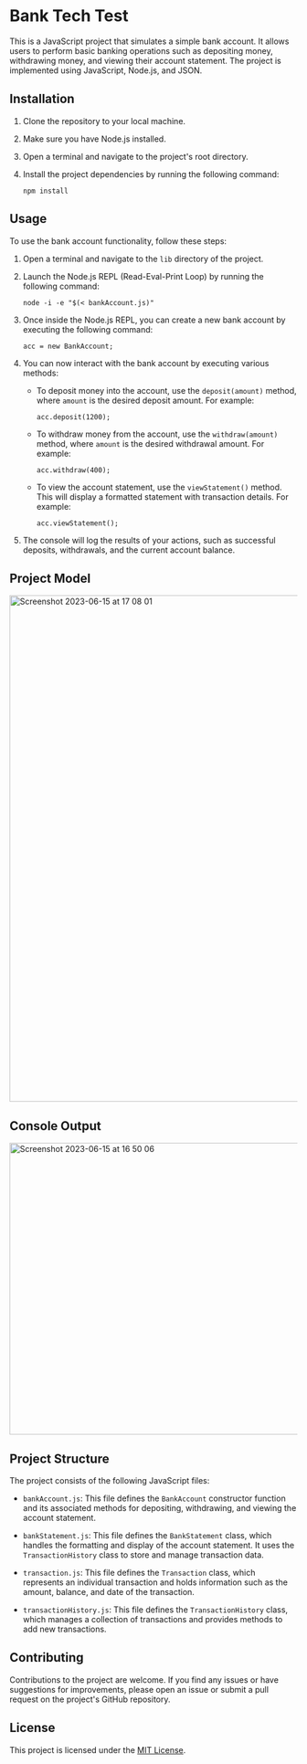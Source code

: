 # Bank Tech Test

This is a JavaScript project that simulates a simple bank account. It allows users to perform basic banking operations such as depositing money, withdrawing money, and viewing their account statement. The project is implemented using JavaScript, Node.js, and JSON.

## Installation

1. Clone the repository to your local machine.
2. Make sure you have Node.js installed.
3. Open a terminal and navigate to the project's root directory.
4. Install the project dependencies by running the following command:

   ```
   npm install
   ```

## Usage

To use the bank account functionality, follow these steps:

1. Open a terminal and navigate to the `lib` directory of the project.

2. Launch the Node.js REPL (Read-Eval-Print Loop) by running the following command:
   ```
   node -i -e "$(< bankAccount.js)"
   ```

3. Once inside the Node.js REPL, you can create a new bank account by executing the following command:
   ```
   acc = new BankAccount;
   ```

4. You can now interact with the bank account by executing various methods:

   - To deposit money into the account, use the `deposit(amount)` method, where `amount` is the desired deposit amount. For example:
     ```
     acc.deposit(1200);
     ```

   - To withdraw money from the account, use the `withdraw(amount)` method, where `amount` is the desired withdrawal amount. For example:
     ```
     acc.withdraw(400);
     ```

   - To view the account statement, use the `viewStatement()` method. This will display a formatted statement with transaction details. For example:
     ```
     acc.viewStatement();
     ```

5. The console will log the results of your actions, such as successful deposits, withdrawals, and the current account balance.

## Project Model

<img width="887" alt="Screenshot 2023-06-15 at 17 08 01" src="https://github.com/kjartan3/bank-tech-test/assets/124696609/1a6018d8-b79f-43a9-822a-0133b644158c">

## Console Output

<img width="511" alt="Screenshot 2023-06-15 at 16 50 06" src="https://github.com/kjartan3/bank-tech-test/assets/124696609/ccbaa277-1434-48d3-9418-60adb79c055e">

## Project Structure

The project consists of the following JavaScript files:

- `bankAccount.js`: This file defines the `BankAccount` constructor function and its associated methods for depositing, withdrawing, and viewing the account statement.

- `bankStatement.js`: This file defines the `BankStatement` class, which handles the formatting and display of the account statement. It uses the `TransactionHistory` class to store and manage transaction data.

- `transaction.js`: This file defines the `Transaction` class, which represents an individual transaction and holds information such as the amount, balance, and date of the transaction.

- `transactionHistory.js`: This file defines the `TransactionHistory` class, which manages a collection of transactions and provides methods to add new transactions.

## Contributing

Contributions to the project are welcome. If you find any issues or have suggestions for improvements, please open an issue or submit a pull request on the project's GitHub repository.

## License

This project is licensed under the [MIT License](LICENSE).
